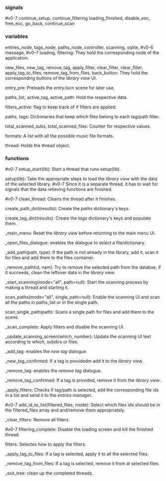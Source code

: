 ### signals
#v0-7 continue_setup, continue_filtering
loading_finished, disable_esc, free_esc, go_back, continue_scan


### variables
entries_node, tags_node, paths_node, controller, scanning, sqlite, #v0-6 message, #v0-7 loading, filtering:
They hold the corresponding node of the application.

new_files, new_tag, remove_tag, apply_filter, clear_filter, clear_filter, apply_tag_to_files, remove_tag_from_files, back_button:
They hold the corresponding buttons of the *library view* UI.

entry_pre:
Preloads the *entry.tscn* scene for later use.

paths_list, active_tag, active_path:
Hold the respective data.

filters_active:
flag to keep track of if filters are applied.

paths, tags:
Dictionaries that keep which files belong to each tag/path filter.

total_scanned_subs, total_scanned_files:
Counter for respective values.

formats:
A list with all the possible music file formats.

thread:
Holds the thread object.




### functions
#v0-7 setup_start(lib):
Start a thread that runs setup(lib).

setup(lib):
Take the appropriate steps to load the *library view* with the data of the selected library. #v0-7 Since it is a separate thread, it has to wait for signals that the data retieving functions are finished.

#v0-7 clean_thread:
Cleans the thread after it finishes.

create_path_dict(results):
Create the *paths* dictionary's keys.

create_tag_dict(results):
Create the *tags* dictionary's keys and populate them.

\_main_menu:
Reset the *library view* before returning to the main menu UI.

\_open_files_dialogue:
enables the dialogue to select a file/dictionary.

\_add_path(path, type):
If the path is not already in the library, add it, scan it for files and add them to the files container.

\_remove_path(id, nam):
Try to remove the selected path from the databse, if it succeeds, clean the leftover data in the *library view*.

\_start_scanning(mode="all", path=null):
Start the scanning process by making a thread and starting it.

scan_paths(mode="all", single_path=null):
Enable the scanning UI and scan all the paths in paths_list or in the single path.

scan_single_path(path):
Scans a single path for files and add them to the scene.

\_scan_complete:
Apply filters and disable the scanning UI.

\_update_scanning_screen(which, number):
Update the scanning UI text according to *which*, subdirs or files.

\_add_tag:
enables the *new tag* dialogue.

\_new_tag_confirmed:
If a tag is providedm add it to the *library view*.

\_remove_tag:
enables the *remove tag* dialogue.

\_remove_tag_confirmed:
If a tag is provided, remove it from the *library view*.

\_apply_filters:
Checks if tag/path is selected, add the corresponding file ids in a list and send it to the *entries manager*.

#v0-7 add_id_to_list(filtered_files, mode):
Select which files ids should be in the filtered_files array and and/remove them appropriately. 

\_clear_filters:
Remove all filters.

#v0-7 filtering_complete:
Disable the loading screen and kill the finished thread.

filters:
Selectes how to apply the filters.

\_apply_tag_to_files:
If a tag is selected, apply it to all the selected files.

\_remove_tag_from_files:
If a tag is selected, remove it from al selected files.

\_exit_tree:
clean up the completed threads.